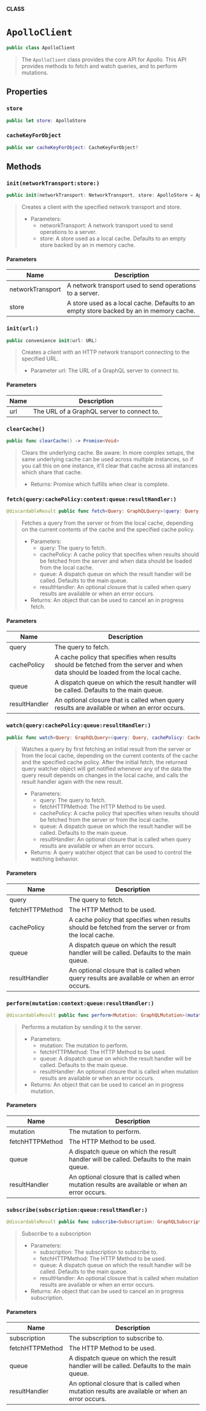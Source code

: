 **CLASS**

# `ApolloClient`

```swift
public class ApolloClient
```

> The `ApolloClient` class provides the core API for Apollo. This API provides methods to fetch and watch queries, and to perform mutations.

## Properties
### `store`

```swift
public let store: ApolloStore
```

### `cacheKeyForObject`

```swift
public var cacheKeyForObject: CacheKeyForObject?
```

## Methods
### `init(networkTransport:store:)`

```swift
public init(networkTransport: NetworkTransport, store: ApolloStore = ApolloStore(cache: InMemoryNormalizedCache()))
```

> Creates a client with the specified network transport and store.
>
> - Parameters:
>   - networkTransport: A network transport used to send operations to a server.
>   - store: A store used as a local cache. Defaults to an empty store backed by an in memory cache.

#### Parameters

| Name | Description |
| ---- | ----------- |
| networkTransport | A network transport used to send operations to a server. |
| store | A store used as a local cache. Defaults to an empty store backed by an in memory cache. |

### `init(url:)`

```swift
public convenience init(url: URL)
```

> Creates a client with an HTTP network transport connecting to the specified URL.
>
> - Parameter url: The URL of a GraphQL server to connect to.

#### Parameters

| Name | Description |
| ---- | ----------- |
| url | The URL of a GraphQL server to connect to. |

### `clearCache()`

```swift
public func clearCache() -> Promise<Void>
```

> Clears the underlying cache.
> Be aware: In more complex setups, the same underlying cache can be used across multiple instances, so if you call this on one instance, it'll clear that cache across all instances which share that cache.
>
> - Returns: Promise which fulfills when clear is complete.

### `fetch(query:cachePolicy:context:queue:resultHandler:)`

```swift
@discardableResult public func fetch<Query: GraphQLQuery>(query: Query, cachePolicy: CachePolicy = .returnCacheDataElseFetch, context: UnsafeMutableRawPointer? = nil, queue: DispatchQueue = DispatchQueue.main, resultHandler: GraphQLResultHandler<Query.Data>? = nil) -> Cancellable
```

> Fetches a query from the server or from the local cache, depending on the current contents of the cache and the specified cache policy.
>
> - Parameters:
>   - query: The query to fetch.
>   - cachePolicy: A cache policy that specifies when results should be fetched from the server and when data should be loaded from the local cache.
>   - queue: A dispatch queue on which the result handler will be called. Defaults to the main queue.
>   - resultHandler: An optional closure that is called when query results are available or when an error occurs.
> - Returns: An object that can be used to cancel an in progress fetch.

#### Parameters

| Name | Description |
| ---- | ----------- |
| query | The query to fetch. |
| cachePolicy | A cache policy that specifies when results should be fetched from the server and when data should be loaded from the local cache. |
| queue | A dispatch queue on which the result handler will be called. Defaults to the main queue. |
| resultHandler | An optional closure that is called when query results are available or when an error occurs. |

### `watch(query:cachePolicy:queue:resultHandler:)`

```swift
public func watch<Query: GraphQLQuery>(query: Query, cachePolicy: CachePolicy = .returnCacheDataElseFetch, queue: DispatchQueue = DispatchQueue.main, resultHandler: @escaping GraphQLResultHandler<Query.Data>) -> GraphQLQueryWatcher<Query>
```

> Watches a query by first fetching an initial result from the server or from the local cache, depending on the current contents of the cache and the specified cache policy. After the initial fetch, the returned query watcher object will get notified whenever any of the data the query result depends on changes in the local cache, and calls the result handler again with the new result.
>
> - Parameters:
>   - query: The query to fetch.
>   - fetchHTTPMethod: The HTTP Method to be used.
>   - cachePolicy: A cache policy that specifies when results should be fetched from the server or from the local cache.
>   - queue: A dispatch queue on which the result handler will be called. Defaults to the main queue.
>   - resultHandler: An optional closure that is called when query results are available or when an error occurs.
> - Returns: A query watcher object that can be used to control the watching behavior.

#### Parameters

| Name | Description |
| ---- | ----------- |
| query | The query to fetch. |
| fetchHTTPMethod | The HTTP Method to be used. |
| cachePolicy | A cache policy that specifies when results should be fetched from the server or from the local cache. |
| queue | A dispatch queue on which the result handler will be called. Defaults to the main queue. |
| resultHandler | An optional closure that is called when query results are available or when an error occurs. |

### `perform(mutation:context:queue:resultHandler:)`

```swift
@discardableResult public func perform<Mutation: GraphQLMutation>(mutation: Mutation, context: UnsafeMutableRawPointer? = nil, queue: DispatchQueue = DispatchQueue.main, resultHandler: GraphQLResultHandler<Mutation.Data>? = nil) -> Cancellable
```

> Performs a mutation by sending it to the server.
>
> - Parameters:
>   - mutation: The mutation to perform.
>   - fetchHTTPMethod: The HTTP Method to be used.
>   - queue: A dispatch queue on which the result handler will be called. Defaults to the main queue.
>   - resultHandler: An optional closure that is called when mutation results are available or when an error occurs.
> - Returns: An object that can be used to cancel an in progress mutation.

#### Parameters

| Name | Description |
| ---- | ----------- |
| mutation | The mutation to perform. |
| fetchHTTPMethod | The HTTP Method to be used. |
| queue | A dispatch queue on which the result handler will be called. Defaults to the main queue. |
| resultHandler | An optional closure that is called when mutation results are available or when an error occurs. |

### `subscribe(subscription:queue:resultHandler:)`

```swift
@discardableResult public func subscribe<Subscription: GraphQLSubscription>(subscription: Subscription, queue: DispatchQueue = DispatchQueue.main, resultHandler: @escaping GraphQLResultHandler<Subscription.Data>) -> Cancellable
```

> Subscribe to a subscription
>
> - Parameters:
>   - subscription: The subscription to subscribe to.
>   - fetchHTTPMethod: The HTTP Method to be used.
>   - queue: A dispatch queue on which the result handler will be called. Defaults to the main queue.
>   - resultHandler: An optional closure that is called when mutation results are available or when an error occurs.
> - Returns: An object that can be used to cancel an in progress subscription.

#### Parameters

| Name | Description |
| ---- | ----------- |
| subscription | The subscription to subscribe to. |
| fetchHTTPMethod | The HTTP Method to be used. |
| queue | A dispatch queue on which the result handler will be called. Defaults to the main queue. |
| resultHandler | An optional closure that is called when mutation results are available or when an error occurs. |